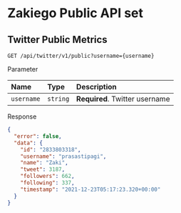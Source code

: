 # Zakiego Public API set

## Twitter Public Metrics

```http
GET /api/twitter/v1/public?username={username}
```

Parameter

| Name       | Type     | Description                    |
| :--------- | :------- | :----------------------------- |
| `username` | `string` | **Required**. Twitter username |

Response

```json
{
  "error": false,
  "data": {
    "id": "2833803318",
    "username": "prasastipagi",
    "name": "Zaki",
    "tweet": 3187,
    "followers": 662,
    "following": 337,
    "timestamp": "2021-12-23T05:17:23.320+00:00"
  }
}
```
